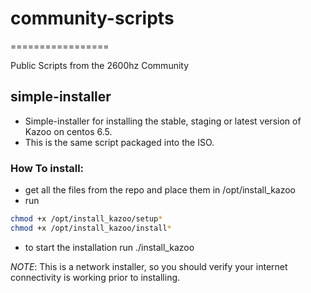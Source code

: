 # community-scripts
=================

Public Scripts from the 2600hz Community

## simple-installer

* Simple-installer for installing the stable, staging or latest version of Kazoo on centos 6.5.
* This is the same script packaged into the ISO.


### How To install: 
* get all the files from the repo and place them in /opt/install_kazoo 
* run 
```bash 
chmod +x /opt/install_kazoo/setup*
chmod +x /opt/install_kazoo/install*  
``` 
* to start the installation run ./install_kazoo

_NOTE_: This is a network installer, so you should verify your internet connectivity is working prior to installing. 





